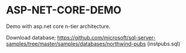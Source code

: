# ASP-NET-CORE-DEMO
Demo with asp.net core n-tier architecture.

Download database; https://github.com/microsoft/sql-server-samples/tree/master/samples/databases/northwind-pubs
(instpubs.sql)
